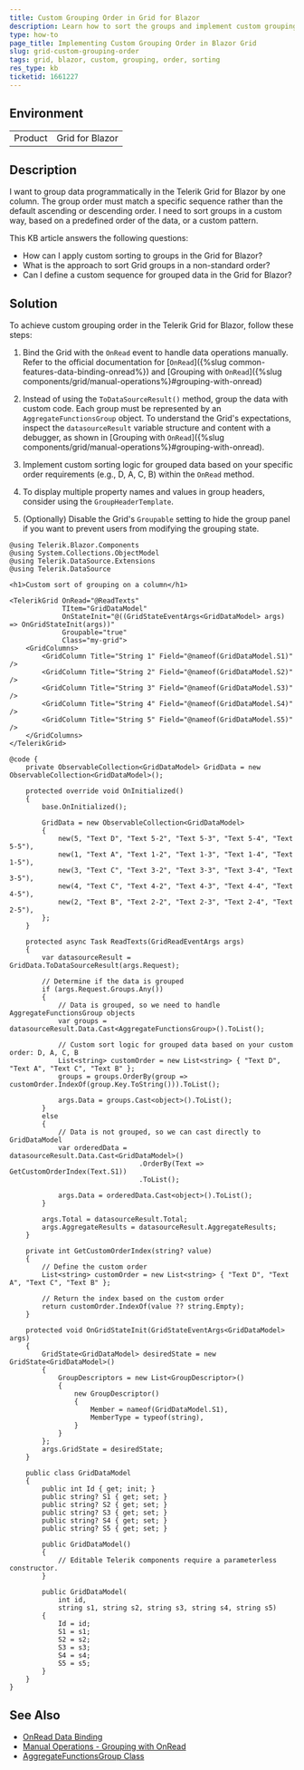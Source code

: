 ```yaml
---
title: Custom Grouping Order in Grid for Blazor
description: Learn how to sort the groups and implement custom grouping order in the Telerik Grid for Blazor.
type: how-to
page_title: Implementing Custom Grouping Order in Blazor Grid
slug: grid-custom-grouping-order
tags: grid, blazor, custom, grouping, order, sorting
res_type: kb
ticketid: 1661227
---
```


## Environment
<table>
    <tbody>
	    <tr>
	    	<td>Product</td>
	    	<td>Grid for Blazor</td>
	    </tr>
    </tbody>
</table>

## Description

I want to group data programmatically in the Telerik Grid for Blazor by one column. The group order must match a specific sequence rather than the default ascending or descending order. I need to sort groups in a custom way, based on a predefined order of the data, or a custom pattern.

This KB article answers the following questions:
- How can I apply custom sorting to groups in the Grid for Blazor?
- What is the approach to sort Grid groups in a non-standard order?
- Can I define a custom sequence for grouped data in the Grid for Blazor?

## Solution

To achieve custom grouping order in the Telerik Grid for Blazor, follow these steps:

1. Bind the Grid with the `OnRead` event to handle data operations manually. Refer to the official documentation for [`OnRead`]({%slug common-features-data-binding-onread%}) and [Grouping with `OnRead`]({%slug components/grid/manual-operations%}#grouping-with-onread)

2. Instead of using the `ToDataSourceResult()` method, group the data with custom code. Each group must be represented by an `AggregateFunctionsGroup` object. To understand the Grid's expectations, inspect the `datasourceResult` variable structure and content with a debugger, as shown in [Grouping with `OnRead`]({%slug components/grid/manual-operations%}#grouping-with-onread).

3. Implement custom sorting logic for grouped data based on your specific order requirements (e.g., D, A, C, B) within the `OnRead` method.

4. To display multiple property names and values in group headers, consider using the `GroupHeaderTemplate`.

5. (Optionally) Disable the Grid's `Groupable` setting to hide the group panel if you want to prevent users from modifying the grouping state.

````CSHTML
@using Telerik.Blazor.Components
@using System.Collections.ObjectModel
@using Telerik.DataSource.Extensions
@using Telerik.DataSource

<h1>Custom sort of grouping on a column</h1>

<TelerikGrid OnRead="@ReadTexts"
			 TItem="GridDataModel"
			 OnStateInit="@((GridStateEventArgs<GridDataModel> args) => OnGridStateInit(args))"
			 Groupable="true"
			 Class="my-grid">
	<GridColumns>
		<GridColumn Title="String 1" Field="@nameof(GridDataModel.S1)" />
		<GridColumn Title="String 2" Field="@nameof(GridDataModel.S2)" />
		<GridColumn Title="String 3" Field="@nameof(GridDataModel.S3)" />
		<GridColumn Title="String 4" Field="@nameof(GridDataModel.S4)" />
		<GridColumn Title="String 5" Field="@nameof(GridDataModel.S5)" />
	</GridColumns>
</TelerikGrid>

@code {
	private ObservableCollection<GridDataModel> GridData = new ObservableCollection<GridDataModel>();

	protected override void OnInitialized()
	{
		base.OnInitialized();

		GridData = new ObservableCollection<GridDataModel>
		{
			new(5, "Text D", "Text 5-2", "Text 5-3", "Text 5-4", "Text 5-5"),
			new(1, "Text A", "Text 1-2", "Text 1-3", "Text 1-4", "Text 1-5"),
			new(3, "Text C", "Text 3-2", "Text 3-3", "Text 3-4", "Text 3-5"),
			new(4, "Text C", "Text 4-2", "Text 4-3", "Text 4-4", "Text 4-5"),
			new(2, "Text B", "Text 2-2", "Text 2-3", "Text 2-4", "Text 2-5"),
		};
	}

	protected async Task ReadTexts(GridReadEventArgs args)
	{
		var datasourceResult = GridData.ToDataSourceResult(args.Request);

		// Determine if the data is grouped
		if (args.Request.Groups.Any())
		{
			// Data is grouped, so we need to handle AggregateFunctionsGroup objects
			var groups = datasourceResult.Data.Cast<AggregateFunctionsGroup>().ToList();

			// Custom sort logic for grouped data based on your custom order: D, A, C, B
			List<string> customOrder = new List<string> { "Text D", "Text A", "Text C", "Text B" };
			groups = groups.OrderBy(group => customOrder.IndexOf(group.Key.ToString())).ToList();

			args.Data = groups.Cast<object>().ToList();
		}
		else
		{
			// Data is not grouped, so we can cast directly to GridDataModel
			var orderedData = datasourceResult.Data.Cast<GridDataModel>()
								.OrderBy(Text => GetCustomOrderIndex(Text.S1))
								.ToList();

			args.Data = orderedData.Cast<object>().ToList();
		}

		args.Total = datasourceResult.Total;
		args.AggregateResults = datasourceResult.AggregateResults;
	}

	private int GetCustomOrderIndex(string? value)
	{
		// Define the custom order
		List<string> customOrder = new List<string> { "Text D", "Text A", "Text C", "Text B" };

		// Return the index based on the custom order
		return customOrder.IndexOf(value ?? string.Empty);
	}

	protected void OnGridStateInit(GridStateEventArgs<GridDataModel> args)
	{
		GridState<GridDataModel> desiredState = new GridState<GridDataModel>()
		{
			GroupDescriptors = new List<GroupDescriptor>()
			{
				new GroupDescriptor()
				{
					Member = nameof(GridDataModel.S1),
					MemberType = typeof(string),
				}
			}
		};
		args.GridState = desiredState;
	}

	public class GridDataModel
	{
		public int Id { get; init; }
		public string? S1 { get; set; }
		public string? S2 { get; set; }
		public string? S3 { get; set; }
		public string? S4 { get; set; }
		public string? S5 { get; set; }

		public GridDataModel()
		{
			// Editable Telerik components require a parameterless constructor.
		}

		public GridDataModel(
			int id,
			string s1, string s2, string s3, string s4, string s5)
		{
			Id = id;
			S1 = s1;
			S2 = s2;
			S3 = s3;
			S4 = s4;
			S5 = s5;
		}
	}
}
````

## See Also

- [OnRead Data Binding](https://docs.telerik.com/blazor-ui/common-features/data-binding/onread)
- [Manual Operations - Grouping with OnRead](https://docs.telerik.com/blazor-ui/components/grid/manual-operations#grouping-with-onread)
- [AggregateFunctionsGroup Class](https://docs.telerik.com/blazor-ui/api/Telerik.DataSource.AggregateFunctionsGroup)

